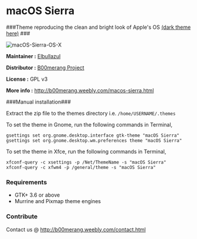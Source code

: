 # macOS Sierra 
###Theme reproducing the clean and bright look of Apple's OS [(dark theme here)](https://github.com/B00merang-Project/macOS-Sierra/tree/dark) ###

![macOS-Sierra-OS-X](http://b00merang.weebly.com/uploads/1/6/8/1/16813022/screenshot-2016-12-20-14-07-38_2_orig.png)

**Maintainer :** [Elbullazul](https://github.com/Elbullazul)

**Distributor :** [B00merang Project](https://github.com/B00merang-Project)

**License :** GPL v3

**More info :** http://b00merang.weebly.com/macos-sierra.html

###Manual installation###

Extract the zip file to the themes directory i.e. `/home/USERNAME/.themes`

To set the theme in Gnome, run the following commands in Terminal,

```
gsettings set org.gnome.desktop.interface gtk-theme "macOS Sierra"
gsettings set org.gnome.desktop.wm.preferences theme "macOS Sierra"
```

To set the theme in Xfce, run the following commands in Terminal,

```
xfconf-query -c xsettings -p /Net/ThemeName -s "macOS Sierra"
xfconf-query -c xfwm4 -p /general/theme -s "macOS Sierra"
```

### Requirements ###

- GTK+ 3.6 or above
- Murrine and Pixmap theme engines

### Contribute ###

Contact us @ http://b00merang.weebly.com/contact.html
